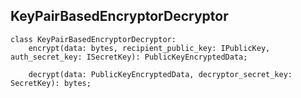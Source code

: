## KeyPairBasedEncryptorDecryptor

```
class KeyPairBasedEncryptorDecryptor:
    encrypt(data: bytes, recipient_public_key: IPublicKey, auth_secret_key: ISecretKey): PublicKeyEncryptedData;

    decrypt(data: PublicKeyEncryptedData, decryptor_secret_key: SecretKey): bytes;
```
